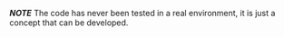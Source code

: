 ***NOTE***
The code has never been tested in a real environment, it is just a concept that can be developed.
